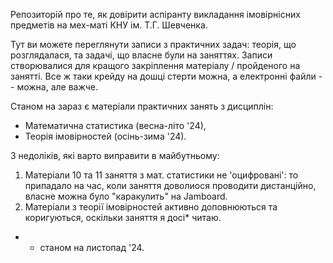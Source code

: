 Репозиторій про те, як довірити аспіранту викладання імовірнісних предметів на мех-маті КНУ ім. Т.Г. Шевченка.

Тут ви можете переглянути записи з практичних задач: теорія, що розглядалася, та задачі, що власне були на заняттях.
Записи створювалися для кращого закріплення матеріалу / пройденого на занятті. Все ж таки крейду на дошці стерти можна, а електронні файли -- можна, але важче.

Станом на зараз є матеріали практичних занять з дисциплін:
- Математична статистика (весна-літо '24),
- Теорія імовірностей (осінь-зима '24).

З недоліків, які варто виправити в майбутньому:
1. Матеріали 10 та 11 заняття з мат. статистики не 'оцифровані': то припадало на час, коли заняття доволиося проводити дистанційно, власне можна було "каракулить" на Jamboard.
2. Матеріали з теорії імовірностей активно доповнюються та коригуються, оскільки заняття я досі* читаю.

* - станом на листопад '24.
